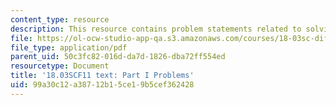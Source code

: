 ```yaml
---
content_type: resource
description: This resource contains problem statements related to solving IVP's.
file: https://ol-ocw-studio-app-qa.s3.amazonaws.com/courses/18-03sc-differential-equations-fall-2011/99a30c12a38712b15ce19b5cef362428_MIT18_03SCF11_ps7_s29q.pdf
file_type: application/pdf
parent_uid: 50c3fc82-016d-da7d-1826-dba72ff554ed
resourcetype: Document
title: '18.03SCF11 text: Part I Problems'
uid: 99a30c12-a387-12b1-5ce1-9b5cef362428
---
```

